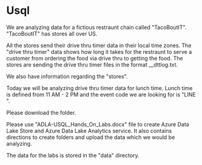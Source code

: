 # Usql
We are analyzing data for a fictious restraunt chain called "TacoBoutIT". "TacoBoutIT" has stores all over US. 

All the stores send their drive thru timer data in their local time zones. The "drive thru timer" data shows how long it takes for the restraunt to serve a customer from ordering the food via drive thru to getting the food. The stores are sending the drive thru timer files in the format <StoreNumber>_<YYYYMMDD>_dttlog.txt.
  
We also have information regarding the "stores". 

Today we will be analyzing drive thru timer data for lunch time. Lunch time is defined from 11 AM - 2 PM and the event code we are looking for is "LINE ".

Please download the folder.

Please use "ADLA-USQL_Hands_On_Labs.docx" file to create Azure Data Lake Store and Azure Data Lake Analytics service. It also contains directions to create folders and upload the data which we would be analyzing. 

The data for the labs is stored in the "data" directory. 
